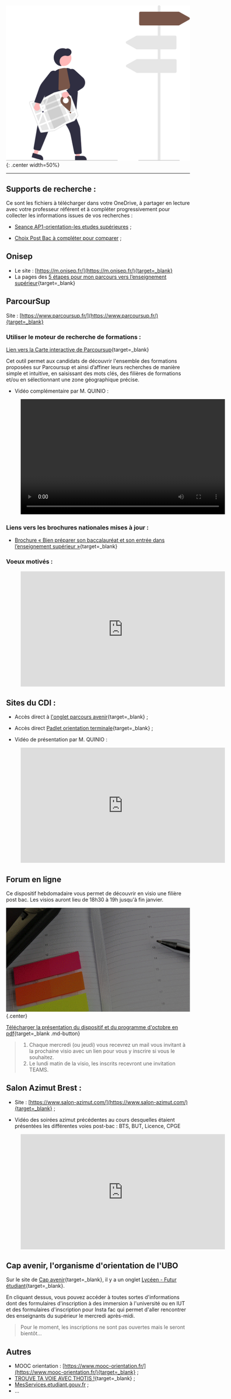 ![board](images/undraw_right_direction_tge8.svg){: .center width=50%}

***
## Supports de recherche :

Ce sont les fichiers à télécharger dans votre OneDrive, à partager en lecture avec votre professeur référent et à compléter progressivement pour collecter les informations issues de vos recherches :

- [Seance AP1-orientation-les etudes supérieures](./assets/Les_etudes_superieures.docx) ;

- [Choix Post Bac à compléter pour comparer](./assets/Choix_Post_Bac.xlsx) ;

## Onisep

- Le site : [https://m.onisep.fr/](https://m.onisep.fr/){target=_blank}
- La pages des [5 étapes pour mon parcours vers l’enseignement supérieur](https://www.terminales2021-2022.fr/){target=_blank}

## ParcourSup

Site : [https://www.parcoursup.fr/](https://www.parcoursup.fr/){target=_blank}

### Utiliser le moteur de recherche de formations :

<!-- - Vidéo officielle :

<figure>
<iframe width="560" height="315" src="https://www.youtube-nocookie.com/embed/iYy2ESlcI6Y" title="YouTube video player" frameborder="0" allow="accelerometer; autoplay; clipboard-write; encrypted-media; gyroscope; picture-in-picture" allowfullscreen></iframe>
</figure> -->

[Lien vers la Carte interactive de Parcoursup](https://dossier.parcoursup.fr/Candidat/carte){target=_blank}

Cet outil permet aux candidats de découvrir l'ensemble des formations proposées sur Parcoursup et ainsi d’affiner leurs recherches de manière simple et intuitive, en saisissant des mots clés, des filières de formations et/ou en sélectionnant une zone géographique précise.


- Vidéo complémentaire par M. QUINIO :

<figure>
<video width="560" height="315" controls>
  <source src="../assets/Parcoursup.mp4" type="video/mp4">  
Your browser does not support the video tag.
</video>
</figure>

### Liens vers les brochures nationales mises à jour :

  <!-- -	[Brochure « Parcoursup 2022 : le calendrier en 3 étapes »](https://eduscol.education.fr/document/3144/download?attachment){target=_blank}  -->
  <!-- -	[Diaporama de présentation synthétique de Parcoursup 2022](https://eduscol.education.fr/document/4053/download?attachment){target=_blank}  -->
  -	[Brochure « Bien préparer son baccalauréat et son entrée dans l’enseignement supérieur »](https://www.education.gouv.fr/reussir-au-lycee/2021-2022-bien-preparer-son-bac-et-son-entree-dans-le-superieur-326326){target=_blank}

### Voeux motivés :

<figure>
<iframe width="560" height="315" src="https://www.youtube-nocookie.com/embed/v-yUg8LTahQ" title="YouTube video player" frameborder="0" allow="accelerometer; autoplay; clipboard-write; encrypted-media; gyroscope; picture-in-picture" allowfullscreen></iframe>
</figure>

<!-- ### [Ensemble des ressources](https://services.dgesip.fr/T454/S743/ressources){target=_blank} -->



## Sites du CDI :

- Accès direct à [l'onglet parcours avenir](https://cdi-lycee.ecmorlaix.fr/orientation/){target=_blank} ;

- Accès direct [Padlet orientation terminale](https://padlet.com/cdinddmporsmeur/orientation_terminale_2020){target=_blank} ;

- Vidéo de présentation par M. QUINIO :

<figure>
<iframe width="560" height="315" src="https://www.youtube-nocookie.com/embed/Xg6QcfmgYXo" title="YouTube video player" frameborder="0" allow="accelerometer; autoplay; clipboard-write; encrypted-media; gyroscope; picture-in-picture" allowfullscreen></iframe>
</figure>


## Forum en ligne

Ce dispositif hebdomadaire vous permet de découvrir en visio une filière post bac. Les visios auront lieu de 18h30 à 19h jusqu'à fin janvier.

![Forum_En_Ligne.gif](./assets/ForumEnLigne.gif){.center}

[Télécharger la présentation du dispositif et du programme d'octobre en pdf](./pdf/Forum_En_Ligne.pdf){target=_blank .md-button}

> 1. Chaque mercredi (ou jeudi) vous recevrez un mail vous invitant à la prochaine visio avec un lien pour vous y inscrire si vous le souhaitez.
> 2. Le lundi matin de la visio, les inscrits recevront une invitation TEAMS.



## Salon Azimut Brest :

- Site : [https://www.salon-azimut.com/](https://www.salon-azimut.com/){target=_blank} ;

- Vidéo des soirées azimut précédentes au cours desquelles étaient présentées les différentes voies post-bac : BTS, BUT, Licence, CPGE

<figure>
<iframe width="560" height="315" src="https://www.youtube-nocookie.com/embed/t-TSzsyq-Fk" title="YouTube video player" frameborder="0" allow="accelerometer; autoplay; clipboard-write; encrypted-media; gyroscope; picture-in-picture" allowfullscreen></iframe>
</figure>


## Cap avenir, l'organisme d'orientation de l'UBO

Sur le site de [Cap avenir](https://www.univ-brest.fr/cap-avenir/){target=_blank}, il y a un onglet [Lycéen - Futur étudiant](https://www.univ-brest.fr/cap-avenir/menu/Bloc-Lyceen){target=_blank}.

En cliquant dessus, vous pouvez accéder à toutes sortes d'informations dont des formulaires d'inscription à des immersion à l'université ou en IUT et des formulaires d'inscription pour Insta fac qui permet d'aller rencontrer des enseignants du supérieur le mercredi après-midi.
> Pour le moment, les inscriptions ne sont pas ouvertes mais le seront bientôt... 

## Autres

- MOOC orientation : [https://www.mooc-orientation.fr/](https://www.mooc-orientation.fr/){target=_blank} ;
- [TROUVE TA VOIE AVEC THOTIS !](https://thotismedia.com/){target=_blank} ;
- [MesServices.etudiant.gouv.fr](https://www.messervices.etudiant.gouv.fr/envole/) ;
- ...
